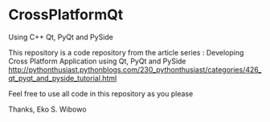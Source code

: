 CrossPlatformQt
===============


Using C++ Qt, PyQt and PySide


This repository is a code repository from the article series : Developing Cross Platform Application using Qt, PyQt and PySide  http://pythonthusiast.pythonblogs.com/230_pythonthusiast/categories/426_qt_pyqt_and_pyside_tutorial.html

Feel free to use all code in this repository as you please

Thanks,
Eko S. Wibowo